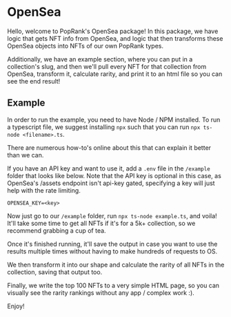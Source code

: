 # OpenSea

Hello, welcome to PopRank's OpenSea package! In this package, we have logic that gets NFT info from OpenSea, and logic that then transforms these OpenSea objects into NFTs of our own PopRank types.

Additionally, we have an example section, where you can put in a collection's slug, and then we'll pull every NFT for that collection from OpenSea, transform it, calculate rarity, and print it to an html file so you can see the end result!

## Example

In order to run the example, you need to have Node / NPM installed. To run a typescript file, we suggest installing `npx` such that you can run `npx ts-node <filename>.ts`.

There are numerous how-to's online about this that can explain it better than we can.

If you have an API key and want to use it, add a `.env` file in the `/example` folder that looks like below. Note that the API key is optional in this case, as OpenSea's /assets endpoint isn't api-key gated, specifying a key will just help with the rate limiting.
```
OPENSEA_KEY=<key>
```

Now just go to our `/example` folder, run `npx ts-node example.ts`, and voila! It'll take some time to get all NFTs if it's for a 5k+ collection, so we recommend grabbing a cup of tea.

Once it's finished running, it'll save the output in case you want to use the results multiple times without having to make hundreds of requests to OS.

We then transform it into our shape and calculate the rarity of all NFTs in the collection, saving that output too.

Finally, we write the top 100 NFTs to a very simple HTML page, so you can visually see the rarity rankings without any app / complex work :).

Enjoy!
